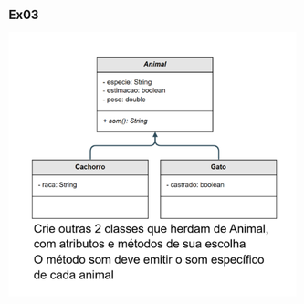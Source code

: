 ## Ex03

<style>
.centered-image {
  display: block;
  margin: 0 auto;
  width: 600px; 
  height: auto;
}
</style>

<img src="./assets/Ex03.png" alt="Diagrama do exercicio" class="centered-image">
